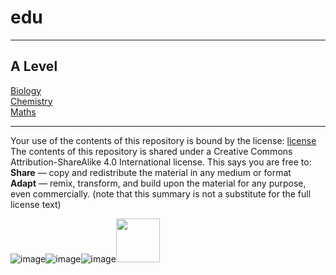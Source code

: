 # edu
---
## A Level  
[Biology](https://sgdwn.github.io/edu//biology)  
[Chemistry](https://sgdwn.github.io/edu/chemistry)  
[Maths](https://sgdwn.github.io/edu//maths)  
  
  
  
  
  
  
---
Your use of the contents of this repository is bound by the license: [license](https://github.com/sgdwn/edu/blob/main/LICENSE.md)  
The contents of this repository is shared under a Creative Commons Attribution-ShareAlike 4.0 International license. This says you are free to:  
**Share** — copy and redistribute the material in any medium or format  
**Adapt** — remix, transform, and build upon the material for any purpose, even commercially. (note that this summary is not a substitute for the full license text)  
  

![image](https://user-images.githubusercontent.com/74820599/111902173-f1d27980-8a33-11eb-8f0b-49db454f2984.png)![image](https://user-images.githubusercontent.com/74820599/111902175-f6972d80-8a33-11eb-8895-5fc62ac08de5.png)![image](https://user-images.githubusercontent.com/74820599/111902176-fac34b00-8a33-11eb-8ee9-6a81ff281df5.png)<img src="https://user-images.githubusercontent.com/74820599/113147214-75584b80-9228-11eb-9dcc-ce7484513388.png" height="70">  
  




  




